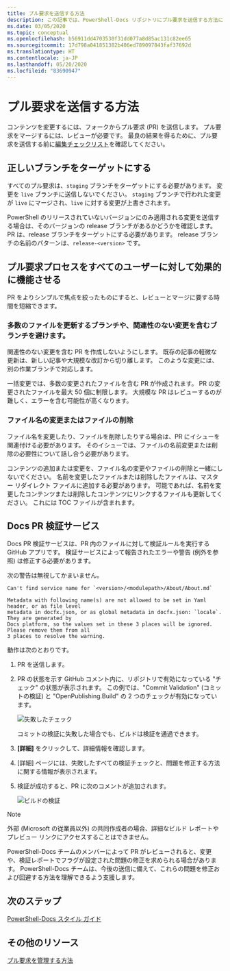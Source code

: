 ```yaml
---
title: プル要求を送信する方法
description: この記事では、PowerShell-Docs リポジトリにプル要求を送信する方法について説明します。
ms.date: 03/05/2020
ms.topic: conceptual
ms.openlocfilehash: b56911dd4703530f31dd077a8d85ac131c82ee65
ms.sourcegitcommit: 17d798a041851382b406ed789097843faf37692d
ms.translationtype: HT
ms.contentlocale: ja-JP
ms.lasthandoff: 05/20/2020
ms.locfileid: "83690947"
---
```

# <a name="how-to-submit-pull-requests"></a>プル要求を送信する方法

コンテンツを変更するには、フォークからプル要求 (PR) を送信します。 プル要求をマージするには、レビューが必要です。 最良の結果を得るために、プル要求を送信する前に[編集チェックリスト](editorial-checklist.md)を確認してください。

## <a name="target-the-correct-branch"></a>正しいブランチをターゲットにする

すべてのプル要求は、`staging` ブランチをターゲットにする必要があります。 変更を `live` ブランチに送信しないでください。 `staging` ブランチで行われた変更が `live` にマージされ、`live` に対する変更が上書きされます。

PowerShell のリリースされていないバージョンにのみ適用される変更を送信する場合は、そのバージョンの release ブランチがあるかどうかを確認します。 PR は、release ブランチをターゲットにする必要があります。 release ブランチの名前のパターンは、`release-<version>` です。

## <a name="make-the-pull-request-process-work-better-for-everyone"></a>プル要求プロセスをすべてのユーザーに対して効果的に機能させる

PR をよりシンプルで焦点を絞ったものにすると、レビューとマージに要する時間を短縮できます。

### <a name="avoid-branches-that-update-large-numbers-of-files-or-contain-unrelated-changes"></a>多数のファイルを更新するブランチや、関連性のない変更を含むブランチを避けます。

関連性のない変更を含む PR を作成しないようにします。 既存の記事の軽微な更新は、新しい記事や大規模な改訂から切り離します。 このような変更には、別の作業ブランチで対応します。

一括変更では、多数の変更されたファイルを含む PR が作成されます。 PR の変更されたファイルを最大 50 個に制限します。 大規模な PR はレビューするのが難しく、エラーを含む可能性が高くなります。

### <a name="renaming-or-deleting-files"></a>ファイル名の変更またはファイルの削除

ファイル名を変更したり、ファイルを削除したりする場合は、PR にイシューを関連付ける必要があります。 そのイシューでは、ファイルの名前変更または削除の必要性について話し合う必要があります。

コンテンツの追加または変更を、ファイル名の変更やファイルの削除と一緒にしないでください。 名前を変更したファイルまたは削除したファイルは、マスター リダイレクト ファイルに追加する必要があります。 可能であれば、名前を変更したコンテンツまたは削除したコンテンツにリンクするファイルも更新してください。 これには TOC ファイルが含まれます。

## <a name="docs-pr-validation-service"></a>Docs PR 検証サービス

Docs PR 検証サービスは、PR 内のファイルに対して検証ルールを実行する GitHub アプリです。 検証サービスによって報告されたエラーや警告 (例外を参照) は修正する必要があります。

次の警告は無視してかまいません。

```
Can't find service name for `<version>/<modulepath>/About/About.md`
```

```
Metadata with following name(s) are not allowed to be set in Yaml header, or as file level
metadata in docfx.json, or as global metadata in docfx.json: `locale`. They are generated by
Docs platform, so the values set in these 3 places will be ignored. Please remove them from all
3 places to resolve the warning.
```

動作は次のとおりです。

1. PR を送信します。
1. PR の状態を示す GitHub コメント内に、リポジトリで有効になっている "チェック" の状態が表示されます。 この例では、"Commit Validation" (コミットの検証) と "OpenPublishing.Build" の 2 つのチェックが有効になっています。

   ![失敗したチェック](media/pull-requests/validation-failed.png)

   コミットの検証に失敗した場合でも、ビルドは検証を通過できます。

1. **[詳細]** をクリックして、詳細情報を確認します。
1. [詳細] ページには、失敗したすべての検証チェックと、問題を修正する方法に関する情報が表示されます。
1. 検証が成功すると、PR に次のコメントが追加されます。

   ![ビルドの検証](media/pull-requests/build-validation.png)

> [!NOTE]
> 外部 (Microsoft の従業員以外) の共同作成者の場合、詳細なビルド レポートやプレビュー リンクにアクセスすることはできません。

PowerShell-Docs チームのメンバーによって PR がレビューされると、変更や、検証レポートでフラグが設定された問題の修正を求められる場合があります。 PowerShell-Docs チームは、今後の送信に備えて、これらの問題を修正および回避する方法を理解できるよう支援します。

## <a name="next-steps"></a>次のステップ

[PowerShell-Docs スタイル ガイド](powershell-style-guide.md)

## <a name="additional-resources"></a>その他のリソース

[プル要求を管理する方法](managing-pull-requests.md)

